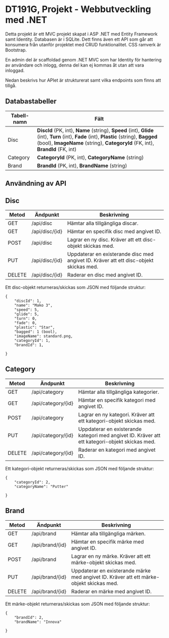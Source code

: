 # DT191G, Projekt - Webbutveckling med .NET

Detta projekt är ett MVC projekt skapat i ASP .NET med Entity Framework samt Identity. Databasen är i SQLite. Dett finns även ett API som går att konsumera från utanför projektet med CRUD funktionalitet. CSS ramverk är Bootstrap. 

En admin del är scaffoldad genom .NET MVC som har Identity för hantering av användare och inlogg, denna del kan ej kommas åt utan att vara inloggad. 

Nedan beskrivs hur APIet är strukturerat samt vilka endpoints som finns att tillgå. 

## Databastabeller

| Tabell-namn | Fält                                                                                                                                                                                                                        |
| ----------- | --------------------------------------------------------------------------------------------------------------------------------------------------------------------------------------------------------------------------- |
| Disc        | **DiscId** (PK, int), **Name** (string), **Speed** (int), **Glide** (int), **Turn** (int), **Fade** (int), **Plastic** (string), **Bagged** (bool), **ImageName** (string), **CategoryId** (FK, int), **BrandId** (FK, int) |
| Category    | **CategoryId** (PK, int), **CategoryName** (string)                                                                                                                                                                         |
| Brand       | **BrandId** (PK, int), **BrandName** (string)                                                                                                                                                                               |

## Användning av API

## Disc

| Metod  | Ändpunkt  | Beskrivning                                                                            |
| ------ | --------- | -------------------------------------------------------------------------------------- |
| GET    | /api/disc | Hämtar alla tillgängliga discar.                                                       |
| GET    | /api/disc/{id} | Hämtar en specifik disc med angivet ID.                                                |
| POST   | /api/disc | Lagrar en ny disc. Kräver att ett disc-objekt skickas med.                             |
| PUT    | /api/disc/{id} | Uppdaterar en existerande disc med angivet ID. Kräver att ett disc-objekt skickas med. |
| DELETE | /api/disc/{id} | Raderar en disc med angivet ID.                                                        |

Ett disc-objekt returneras/skickas som JSON med följande struktur:

```
{
    "discId": 1,
    "name": "Mako 3",
    "speed": 5,
    "glide": 5,
    "turn": 0,
    "fade": 0,
    "plastic": "Star",
    "bagged": 1 (bool),
    "imageName": standard.png,
    "categoryId": 1,
    "brandId": 1,
  
}
```

## Category

| Metod  | Ändpunkt  | Beskrivning                                                                            |
| ------ | --------- | -------------------------------------------------------------------------------------- |
| GET    | /api/category | Hämtar alla tillgängliga kategorier.                                                       |
| GET    | /api/category/{id} | Hämtar en specifik kategori med angivet ID.                                                |
| POST   | /api/category | Lagrar en ny kategori. Kräver att ett kategori-objekt skickas med.                             |
| PUT    | /api/category/{id} | Uppdaterar en existerande kategori med angivet ID. Kräver att ett kategori-objekt skickas med. |
| DELETE | /api/category/{id} | Raderar en kategori med angivet ID.                                                        |

Ett kategori-objekt returneras/skickas som JSON med följande struktur:

```
{
    "categoryId": 2,
    "categoryName": "Putter"
  
}
```

## Brand

| Metod  | Ändpunkt  | Beskrivning                                                                            |
| ------ | --------- | -------------------------------------------------------------------------------------- |
| GET    | /api/brand | Hämtar alla tillgängliga märken.                                                       |
| GET    | /api/brand/{id} | Hämtar en specifik märke med angivet ID.                                                |
| POST   | /api/brand | Lagrar en ny märke. Kräver att ett märke-objekt skickas med.                             |
| PUT    | /api/brand/{id} | Uppdaterar en existerande märke med angivet ID. Kräver att ett märke-objekt skickas med. |
| DELETE | /api/brand/{id} | Raderar en märke med angivet ID.                                                        |

Ett märke-objekt returneras/skickas som JSON med följande struktur:

```
{
    "brandId": 2,
    "brandName": "Innova"
  
}
```
